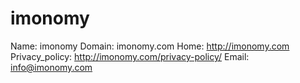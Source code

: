 
# imonomy

Name: imonomy
Domain: imonomy.com
Home: http://imonomy.com
Privacy_policy: http://imonomy.com/privacy-policy/
Email: info@imonomy.com

